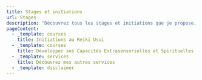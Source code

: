 ```yaml
---
title: Stages et initiations
url: Stages
description: "Découvrez tous les stages et initiations que je propose. "
pageContent:
  - _template: courses
    title: Initiations au Reiki Usui
  - _template: courses
    title: Développer ses Capacités Extrasensorielles et Spirituelles
  - _template: services
    title: Découvrez mes autres services
  - _template: disclaimer
---
```

